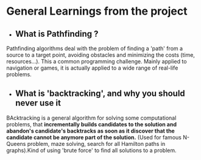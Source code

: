 # **General Learnings from the project**

- ## **What is Pathfinding ?**

Pathfinding algorithms deal with the problem of finding a 'path' from a source to a target point, avoiding obstacles and minimizing the costs (time, resources...). This a common programming challenge. Mainly applied to navigation or games, it is actually applied to a wide range of real-life problems.

- ## **What is 'backtracking', and why you should never use it**

BAcktracking is a general algorithm for solving some computational problems, that **incrementally builds candidates to the solution and abandon's candidate's backtracks as soon as it discover that the candidate cannot be anymore part of the solution.** (Used for famous N-Queens problem, maze solving, search for all Hamilton paths in graphs).Kind of using 'brute force' to find all solutions to a problem.

